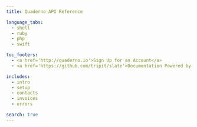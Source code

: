 ```yaml
---
title: Quaderno API Reference

language_tabs:
  - shell
  - ruby
  - php
  - swift

toc_footers:
  - <a href='http://quaderno.io'>Sign Up for an Account</a>
  - <a href='https://github.com/tripit/slate'>Documentation Powered by Slate</a>

includes:
  - intro
  - setup
  - contacts
  - invoices
  - errors

search: true
---
```

